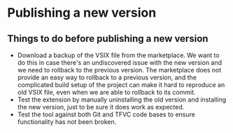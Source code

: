 # Publishing a new version

## Things to do before publishing a new version

- Download a backup of the VSIX file from the marketplace.
We want to do this in case there's an undiscovered issue with the new version and we need to rollback to the previous version.
The marketplace does not provide an easy way to rollback to a previous version, and the complicated build setup of the project can make it hard to reproduce an old VSIX file, even when we are able to rollback to its commit.
- Test the extension by manually uninstalling the old version and installing the new version, just to be sure it does work as expected.
- Test the tool against both Git and TFVC code bases to ensure functionality has not been broken.